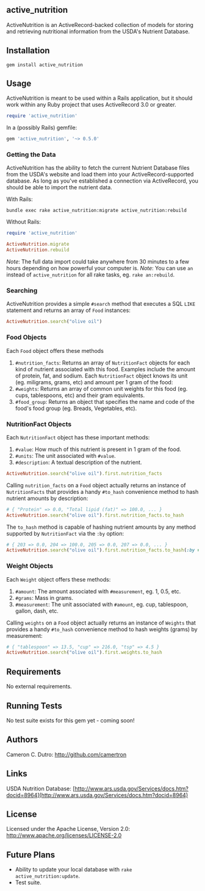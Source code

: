 ## active_nutrition

ActiveNutrition is an ActiveRecord-backed collection of models for storing and retrieving nutritional information from the USDA's Nutrient Database.

## Installation

`gem install active_nutrition`

## Usage

ActiveNutrition is meant to be used within a Rails application, but it should work within any Ruby project that uses ActiveRecord 3.0 or greater.

```ruby
require 'active_nutrition'
```

In a (possibly Rails) gemfile:

```ruby
gem 'active_nutrition', '~> 0.5.0'
```

### Getting the Data

ActiveNutrition has the ability to fetch the current Nutrient Database files from the USDA's website and load them into your ActiveRecord-supported database.  As long as you've established a connection via ActiveRecord, you should be able to import the nutrient data.

With Rails:

```bundle exec rake active_nutrition:migrate active_nutrition:rebuild```

Without Rails:

```ruby
require 'active_nutrition'

ActiveNutrition.migrate
ActiveNutrition.rebuild
```

_Note_: The full data import could take anywhere from 30 minutes to a few hours depending on how powerful your computer is.
_Note_: You can use `an` instead of `active_nutrition` for all rake tasks, eg. `rake an:rebuild`.

### Searching

ActiveNutrition provides a simple `#search` method that executes a SQL `LIKE` statement and returns an array of `Food` instances:

```ruby
ActiveNutrition.search("olive oil")
```

### Food Objects

Each `Food` object offers these methods

1.  `#nutrition_facts`: Returns an array of `NutritionFact` objects for each kind of nutrient associated with this food.  Examples include the amount of protein, fat, and sodium.  Each `NutritionFact` object knows its unit (eg. miligrams, grams, etc) and amount per 1 gram of the food:
2.  `#weights`: Returns an array of common unit weights for this food (eg. cups, tablespoons, etc) and their gram equivalents.
3.  `#food_group`: Returns an object that specifies the name and code of the food's food group (eg. Breads, Vegetables, etc).

### NutritionFact Objects

Each `NutritionFact` object has these important methods:

1.  `#value`: How much of this nutrient is present in 1 gram of the food.
2.  `#units`: The unit associated with `#value`.
3.  `#description`: A textual description of the nutrient.

```ruby
ActiveNutrition.search("olive oil").first.nutrition_facts
```

Calling `nutrition_facts` on a `Food` object actually returns an instance of `NutritionFacts` that provides a handy `#to_hash` convenience method to hash nutrient amounts by description:

```ruby
# { "Protein" => 0.0, "Total lipid (fat)" => 100.0, ... }
ActiveNutrition.search("olive oil").first.nutrition_facts.to_hash
```

The `to_hash` method is capable of hashing nutrient amounts by any method supported by `NutritionFact` via the `:by` option:

```ruby
# { 203 => 0.0, 204 => 100.0, 205 => 0.0, 207 => 0.0, ... }
ActiveNutrition.search("olive oil").first.nutrition_facts.to_hash(:by => :nutrition_number)
```

### Weight Objects

Each `Weight` object offers these methods:

1.  `#amount`: The amount associated with `#measurement`, eg. 1, 0.5, etc.
2.  `#grams`: Mass in grams.
3.  `#measurement`: The unit associated with `#amount`, eg. cup, tablespoon, gallon, dash, etc.

Calling `weights` on a `Food` object actually returns an instance of `Weights` that provides a handy `#to_hash` convenience method to hash weights (grams) by measurement:

```ruby
# { "tablespoon" => 13.5, "cup" => 216.0, "tsp" => 4.5 }
ActiveNutrition.search("olive oil").first.weights.to_hash
```

## Requirements

No external requirements.

## Running Tests

No test suite exists for this gem yet - coming soon!


## Authors

Cameron C. Dutro: http://github.com/camertron

## Links
USDA Nutrition Database: [http://www.ars.usda.gov/Services/docs.htm?docid=8964](http://www.ars.usda.gov/Services/docs.htm?docid=8964)

## License

Licensed under the Apache License, Version 2.0: http://www.apache.org/licenses/LICENSE-2.0

## Future Plans

* Ability to update your local database with `rake active_nutrition:update`.
* Test suite.